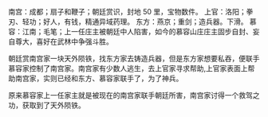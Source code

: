 南宫：成都；扇子和鞭子；朝廷赏识，封地 50 里，宝物数件。
上官：洛阳；拳刃、轻功；好人，有钱，精通异域药理。
东方：燕京；重剑；造兵器。下滑。
慕容：江南；毛笔；上一任庄主被朝廷中人陷害，如今的慕容山庄庄主固步自封、妄自尊大，喜好在武林中争强斗胜。

朝廷赏南宫家一块天外陨铁，找东方家去铸造兵器，但是东方家想要私吞，便联手慕容家控制了南宫家。南宫家有少数人逃生，去上官家寻求帮助,上官家表面上帮助南宫家，实则已经和东方、慕容家联手了，为了神兵。

原来慕容家上一任家主就是被现在的南宫家联手朝廷所害，南宫家讨得一个救驾之功，获取到了天外陨铁。
